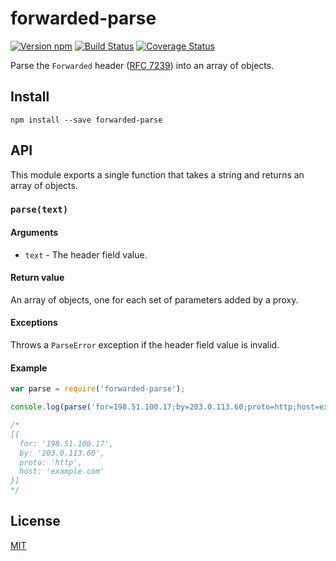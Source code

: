 # forwarded-parse

[![Version npm][npm-forwarded-parse-badge]][npm-forwarded-parse]
[![Build Status][travis-forwarded-parse-badge]][travis-forwarded-parse]
[![Coverage Status][coverage-forwarded-parse-badge]][coverage-forwarded-parse]

Parse the `Forwarded` header ([RFC 7239][rfc7239]) into an array of objects.

## Install

```
npm install --save forwarded-parse
```

## API

This module exports a single function that takes a string and returns an array
of objects.

### `parse(text)`

#### Arguments

- `text` - The header field value.

#### Return value

An array of objects, one for each set of parameters added by a proxy.

#### Exceptions

Throws a `ParseError` exception if the header field value is invalid.

#### Example

```js
var parse = require('forwarded-parse');

console.log(parse('for=198.51.100.17;by=203.0.113.60;proto=http;host=example.com'));

/*
[{
  for: '198.51.100.17',
  by: '203.0.113.60',
  proto: 'http',
  host: 'example.com'
}]
*/
```

## License

[MIT](LICENSE)

[npm-forwarded-parse-badge]: https://img.shields.io/npm/v/forwarded-parse.svg
[npm-forwarded-parse]: https://www.npmjs.com/package/forwarded-parse
[travis-forwarded-parse-badge]: https://img.shields.io/travis/lpinca/forwarded-parse/master.svg
[travis-forwarded-parse]: https://travis-ci.org/lpinca/forwarded-parse
[coverage-forwarded-parse-badge]: https://img.shields.io/coveralls/lpinca/forwarded-parse/master.svg
[coverage-forwarded-parse]: https://coveralls.io/r/lpinca/forwarded-parse?branch=master
[rfc7239]: http://tools.ietf.org/html/rfc7239
